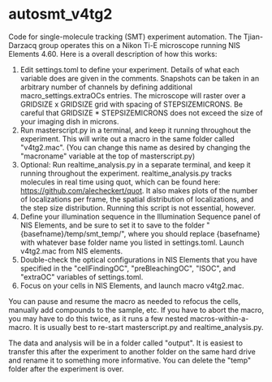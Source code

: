 # autosmt_v4tg2

Code for single-molecule tracking (SMT) experiment automation. The Tjian-Darzacq group operates this on a Nikon Ti-E microscope running NIS Elements 4.60. Here is a overall description of how this works:

1. Edit settings.toml to define your experiment. Details of what each variable does are given in the comments. Snapshots can be taken in an arbitrary number of channels by defining additional
macro_settings.extraOCs entries. The microscope will raster over a GRIDSIZE x GRIDSIZE grid with spacing of STEPSIZEMICRONS. Be careful that GRIDSIZE * STEPSIZEMICRONS does not exceed the size of your imaging dish in microns. 
2. Run masterscript.py in a terminal, and keep it running throughout the experiment. This will write out a macro in the same folder called "v4tg2.mac". (You can change this name as desired by changing the "macroname" variable at the top of masterscript.py)
3. Optional: Run realtime_analysis.py in a separate terminal, and keep it running throughout the experiment. realtime_analysis.py tracks molecules in real time using quot, which can be found here: https://github.com/alecheckert/quot. It also makes plots of the number of localizations per frame, the spatial distribution of localizations, and the step size distribution. Running this script is not essential, however.
4. Define your illumination sequence in the Illumination Sequence panel of NIS Elements, and be sure to set it to save to the folder "{basefname}/temp/smt_temp/", where you should replace {basefname} with whatever base folder name you listed in settings.toml. Launch v4tg2.mac from NIS elements.
5. Double-check the optical configurations in NIS Elements that you have specified in the "cellFindingOC", "preBleachingOC", "ISOC", and "extraOC" variables of settings.toml.
6. Focus on your cells in NIS Elements, and launch macro v4tg2.mac.

You can pause and resume the macro as needed to refocus the cells, manually add compounds to the sample, etc. If you have to abort the macro, you may have to do this twice, as it runs a few nested macros-within-a-macro. It is usually best to re-start masterscript.py and realtime_analysis.py.

The data and analysis will be in a folder called "output". It is easiest to transfer this after the experiment to another folder on the same hard drive and rename it to something more informative. You can delete the "temp" folder after the experiment is over.
